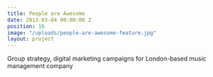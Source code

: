 ```yaml
---
title: People are Awesome
date: 2013-03-04 00:00:00 Z
position: 16
image: "/uploads/people-are-awesome-feature.jpg"
layout: project
---
```


Group strategy, digital marketing campaigns for London-based music management company